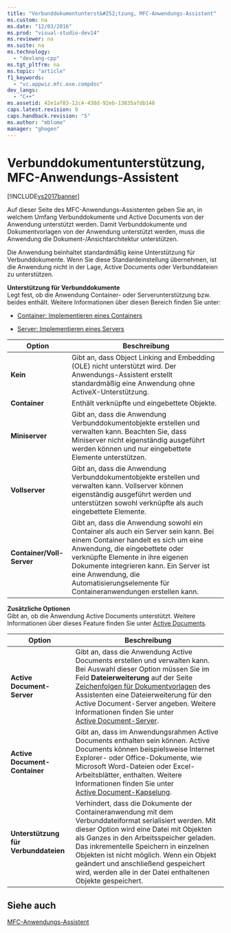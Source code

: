 ```yaml
---
title: "Verbunddokumentunterst&#252;tzung, MFC-Anwendungs-Assistent"
ms.custom: na
ms.date: "12/03/2016"
ms.prod: "visual-studio-dev14"
ms.reviewer: na
ms.suite: na
ms.technology: 
  - "devlang-cpp"
ms.tgt_pltfrm: na
ms.topic: "article"
f1_keywords: 
  - "vc.appwiz.mfc.exe.compdoc"
dev_langs: 
  - "C++"
ms.assetid: 42e1af83-12c4-438d-92eb-13835afdb148
caps.latest.revision: 9
caps.handback.revision: "5"
ms.author: "mblome"
manager: "ghogen"
---
```

# Verbunddokumentunterst&#252;tzung, MFC-Anwendungs-Assistent
[!INCLUDE[vs2017banner](../../assembler/inline/includes/vs2017banner.md)]

Auf dieser Seite des MFC\-Anwendungs\-Assistenten geben Sie an, in welchem Umfang Verbunddokumente und Active Documents von der Anwendung unterstützt werden.  Damit Verbunddokumente und Dokumentvorlagen von der Anwendung unterstützt werden, muss die Anwendung die Dokument\-\/Ansichtarchitektur unterstützen.  
  
 Die Anwendung beinhaltet standardmäßig keine Unterstützung für Verbunddokumente.  Wenn Sie diese Standardeinstellung übernehmen, ist die Anwendung nicht in der Lage, Active Documents oder Verbunddateien zu unterstützen.  
  
 **Unterstützung für Verbunddokumente**  
 Legt fest, ob die Anwendung Container\- oder Serverunterstützung bzw. beides enthält.  Weitere Informationen über diesen Bereich finden Sie unter:  
  
-   [Container: Implementieren eines Containers](../../mfc/containers-implementing-a-container.md)  
  
-   [Server: Implementieren eines Servers](../../mfc/servers-implementing-a-server.md)  
  
|Option|**Beschreibung**|  
|------------|----------------------|  
|**Kein**|Gibt an, dass Object Linking and Embedding \(OLE\) nicht unterstützt wird.  Der Anwendungs\-Assistent erstellt standardmäßig eine Anwendung ohne ActiveX\-Unterstützung.|  
|**Container**|Enthält verknüpfte und eingebettete Objekte.|  
|**Miniserver**|Gibt an, dass die Anwendung Verbunddokumentobjekte erstellen und verwalten kann.  Beachten Sie, dass Miniserver nicht eigenständig ausgeführt werden können und nur eingebettete Elemente unterstützen.|  
|**Vollserver**|Gibt an, dass die Anwendung Verbunddokumentobjekte erstellen und verwalten kann.  Vollserver können eigenständig ausgeführt werden und unterstützen sowohl verknüpfte als auch eingebettete Elemente.|  
|**Container\/Voll\-Server**|Gibt an, dass die Anwendung sowohl ein Container als auch ein Server sein kann.  Bei einem Container handelt es sich um eine Anwendung, die eingebettete oder verknüpfte Elemente in ihre eigenen Dokumente integrieren kann.  Ein Server ist eine Anwendung, die Automatisierungselemente für Containeranwendungen erstellen kann.|  
  
 **Zusätzliche Optionen**  
 Gibt an, ob die Anwendung Active Documents unterstützt.  Weitere Informationen über dieses Feature finden Sie unter [Active Documents](../../mfc/active-documents.md).  
  
|Option|**Beschreibung**|  
|------------|----------------------|  
|**Active Document\-Server**|Gibt an, dass die Anwendung Active Documents erstellen und verwalten kann.  Bei Auswahl dieser Option müssen Sie im Feld **Dateierweiterung** auf der Seite [Zeichenfolgen für Dokumentvorlagen](../../mfc/reference/document-template-strings-mfc-application-wizard.md) des Assistenten eine Dateierweiterung für den Active Document\-Server angeben.  Weitere Informationen finden Sie unter [Active Document\-Server](../../mfc/active-document-servers.md).|  
|**Active Document\-Container**|Gibt an, dass im Anwendungsrahmen Active Documents enthalten sein können.  Active Documents können beispielsweise Internet Explorer\- oder Office\-Dokumente, wie Microsoft Word\-Dateien oder Excel\-Arbeitsblätter, enthalten.  Weitere Informationen finden Sie unter [Active Document\-Kapselung](../../mfc/active-document-containment.md).|  
|**Unterstützung für Verbunddateien**|Verhindert, dass die Dokumente der Containeranwendung mit dem Verbunddateiformat serialisiert werden.  Mit dieser Option wird eine Datei mit Objekten als Ganzes in den Arbeitsspeicher geladen.  Das inkrementelle Speichern in einzelnen Objekten ist nicht möglich.  Wenn ein Objekt geändert und anschließend gespeichert wird, werden alle in der Datei enthaltenen Objekte gespeichert.|  
  
## Siehe auch  
 [MFC\-Anwendungs\-Assistent](../../mfc/reference/mfc-application-wizard.md)